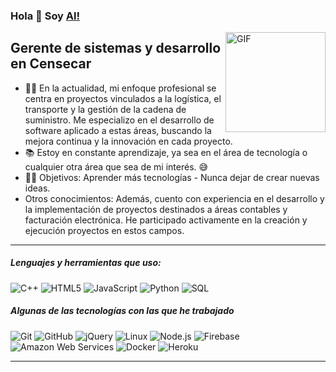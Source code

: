 ### Hola 👋 Soy [Al!](https://github.com/aajrm)

<img align="right" alt="GIF" height="160px" src="https://media.giphy.com/media/Ah3zHH7hvsSB2/giphy.gif" />

## Gerente de sistemas y desarrollo en Censecar

- 👨‍💻 En la actualidad, mi enfoque profesional se centra en proyectos vinculados a la logística, el transporte y la gestión de la cadena de suministro. Me especializo en el desarrollo de software aplicado a estas áreas, buscando la mejora continua y la innovación en cada proyecto.
- 📚 Estoy en constante aprendizaje, ya sea en el área de tecnología o cualquier otra área que sea de mi interés. 😅
- 💪🏼 Objetivos: Aprender más tecnologías - Nunca dejar de crear nuevas ideas.
- Otros conocimientos: Además, cuento con experiencia en el desarrollo y la implementación de proyectos destinados a áreas contables y facturación electrónica. He participado activamente en la creación y ejecución proyectos en estos campos.
---

##### Lenguajes y herramientas que uso:

![C++](https://img.shields.io/badge/-C++-000000?style=flat&logo=c%2B%2B)
![HTML5](https://img.shields.io/badge/-HTML5-000000?style=flat&logo=html5)
![JavaScript](https://img.shields.io/badge/-JavaScript-000000?style=flat&logo=javascript)
![Python](https://img.shields.io/badge/-Python-000000?style=flat&logo=python)
![SQL](https://img.shields.io/badge/-SQL-000000?style=flat&logo=postgresql)

##### Algunas de las tecnologías con las que he trabajado

![Git](https://img.shields.io/badge/-Git-222222?style=flat&logo=git&logoColor=F05032)
![GitHub](https://img.shields.io/badge/-GitHub-222222?style=flat&logo=github&logoColor=181717)
![jQuery](https://img.shields.io/badge/-jQuery-222222?style=flat&logo=jQuery&logoColor=0769AD)
![Linux](https://img.shields.io/badge/-Linux-222222?style=flat&logo=linux&logoColor=FCC624)
![Node.js](https://img.shields.io/badge/-Node.js-222222?style=flat&logo=node.js&logoColor=339933)
![Firebase](https://img.shields.io/badge/Firebase-222222?style=flat-square&logo=firebase)
![Amazon Web Services](https://img.shields.io/badge/-Amazon%20Web%20Services-222222?style=flat-square&logo=Amazon-Web-Service)
![Docker](https://img.shields.io/badge/-Docker-black?style=flat-square&logo=docker)
![Heroku](https://img.shields.io/badge/-Heroku-222222?style=flat-square&logo=heroku)
<br/>

---
